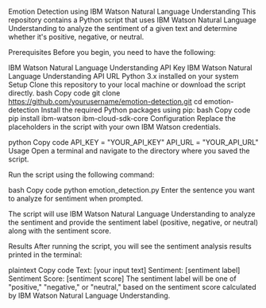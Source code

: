 Emotion Detection using IBM Watson Natural Language Understanding
This repository contains a Python script that uses IBM Watson Natural Language Understanding to analyze the sentiment of a given text and determine whether it's positive, negative, or neutral.

Prerequisites
Before you begin, you need to have the following:

IBM Watson Natural Language Understanding API Key
IBM Watson Natural Language Understanding API URL
Python 3.x installed on your system
Setup
Clone this repository to your local machine or download the script directly.
bash
Copy code
git clone https://github.com/yourusername/emotion-detection.git
cd emotion-detection
Install the required Python packages using pip:
bash
Copy code
pip install ibm-watson ibm-cloud-sdk-core
Configuration
Replace the placeholders in the script with your own IBM Watson credentials.

python
Copy code
API_KEY = "YOUR_API_KEY"
API_URL = "YOUR_API_URL"
Usage
Open a terminal and navigate to the directory where you saved the script.

Run the script using the following command:

bash
Copy code
python emotion_detection.py
Enter the sentence you want to analyze for sentiment when prompted.

The script will use IBM Watson Natural Language Understanding to analyze the sentiment and provide the sentiment label (positive, negative, or neutral) along with the sentiment score.

Results
After running the script, you will see the sentiment analysis results printed in the terminal:

plaintext
Copy code
Text: [your input text]
Sentiment: [sentiment label]
Sentiment Score: [sentiment score]
The sentiment label will be one of "positive," "negative," or "neutral," based on the sentiment score calculated by IBM Watson Natural Language Understanding.
